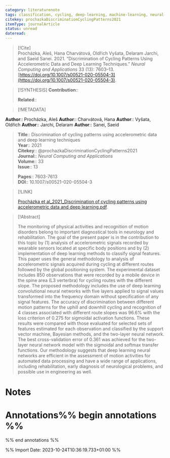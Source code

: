 ```yaml
---
category: literaturenote
tags: classification, cycling, deep-learning, machine-learning, neural-network, sport-science
citekey: prochazkaDiscriminationCyclingPatterns2021
itemType: journalArticle
status: unread  
dateread:  
---
```


> [!Cite]  
> Procházka, Aleš, Hana Charvátová, Oldřich Vyšata, Delaram Jarchi, and Saeid Sanei. 2021. “Discrimination of Cycling Patterns Using Accelerometric Data and Deep Learning Techniques.” _Neural Computing and Applications_ 33 (13): 7603–13. [https://doi.org/10.1007/s00521-020-05504-3](https://doi.org/10.1007/s00521-020-05504-3).

> [!SYNTHESIS] 
>**Contribution**::
>
>**Related**:: 
>

> [!METADATA]  
>
**Author**:: Procházka, Aleš
**Author**:: Charvátová, Hana
**Author**:: Vyšata, Oldřich
**Author**:: Jarchi, Delaram
**Author**:: Sanei, Saeid<br>
> **Title**:: Discrimination of cycling patterns using accelerometric data and deep learning techniques    
> **Year**:: 2021     
> **Citekey**:: @prochazkaDiscriminationCyclingPatterns2021    
>**Journal**:: *Neural Computing and Applications*    
>**Volume**:: 33    
>**Issue**:: 13     
>    
>    
>     
> **Pages**:: 7603-7613    
>**DOI**:: 10.1007/s00521-020-05504-3    
>

> [!LINK] 
>
> [Procházka et al_2021_Discrimination of cycling patterns using accelerometric data and deep learning.pdf](file:///Users/steven/Library/CloudStorage/GoogleDrive-steven.golovkine@ul.ie/My%20Drive/bibliography/Neural%20Computing%20and%20Applications/2021/Procházka%20et%20al_2021_Discrimination%20of%20cycling%20patterns%20using%20accelerometric%20data%20and%20deep%20learning.pdf).

>[!Abstract]
>
>The monitoring of physical activities and recognition of motion disorders belong to important diagnostical tools in neurology and rehabilitation. The goal of the present paper is in the contribution to this topic by (1) analysis of accelerometric signals recorded by wearable sensors located at specific body positions and by (2) implementation of deep learning methods to classify signal features. This paper uses the general methodology to analysis of accelerometric signals acquired during cycling at different routes followed by the global positioning system. The experimental dataset includes 850 observations that were recorded by a mobile device in the spine area (L3 verterbra) for cycling routes with the different slope. The proposed methodology includes the use of deep learning convolutional neural networks with five layers applied to signal values transformed into the frequency domain without specification of any signal features. The accuracy of discrimination between different motion patterns for the uphill and downhill cycling and recognition of 4 classes associated with different route slopes was 96.6% with the loss criterion of 0.275 for sigmoidal activation functions. These results were compared with those evaluated for selected sets of features estimated for each observation and classified by the support vector machine, Bayesian methods, and the two-layer neural network. The best cross-validation error of 0.361 was achieved for the two-layer neural network model with the sigmoidal and softmax transfer functions. Our methodology suggests that deep learning neural networks are efficient in the assessment of motion activities for automated data processing and have a wide range of applications, including rehabilitation, early diagnosis of neurological problems, and possible use in engineering as well.
>>


# Notes<br>
# Annotations%% begin annotations %%  
 
  
%% end annotations %%

%% Import Date: 2023-10-24T10:36:19.733+01:00 %%
